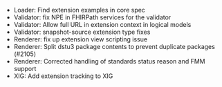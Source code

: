 * Loader: Find extension examples in core spec
* Validator: fix NPE in FHIRPath services for the validator
* Validator: Allow full URL in extension context in logical models
* Validator: snapshot-source extension type fixes
* Renderer: fix up extension view scripting issue
* Renderer: Split dstu3 package contents to prevent duplicate packages (#2105)
* Renderer: Corrected handling of standards status reason and FMM support
* XIG: Add extension tracking to XIG

